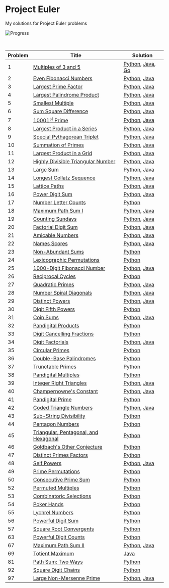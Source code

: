 # Project Euler  
My solutions for Project Euler problems
&nbsp;  

![Progress](https://projecteuler.net/profile/naveenv92.png)  

&nbsp;  

| Problem | Title | Solution|
|---------|-------|---------|
|1|[Multiples of 3 and 5](https://projecteuler.net/problem=1)|[Python](./python/problem-001.py), [Java](./java/problem-1.java), [Go](./go/problem-001/problem-001.go)|
|2|[Even Fibonacci Numbers](https://projecteuler.net/problem=2)|[Python](./python/problem-002.py), [Java](./java/problem-2.java)|
|3|[Largest Prime Factor](https://projecteuler.net/problem=3)|[Python](./python/problem-003.py), [Java](./java/problem-3.java)|
|4|[Largest Palindrome Product](https://projecteuler.net/problem=4)|[Python](./python/problem-004.py), [Java](./java/problem-4.java)|
|5|[Smallest Multiple](https://projecteuler.net/problem=5)|[Python](./python/problem-005/py), [Java](./java/problem-5.java)|
|6|[Sum Square Difference](https://projecteuler.net/problem=6)|[Python](./python/problem-006.py), [Java](./java/problem-6.java)|
|7|[10001<sup>st</sup> Prime](https://projecteuler.net/problem=7)|[Python](./python/problem-007.py), [Java](./java/problem-7.java)|
|8|[Largest Product in a Series](https://projecteuler.net/problem=8)|[Python](./python/problem-008.py), [Java](./java/problem-8.java)|
|9|[Special Pythagorean Triplet](https://projecteuler.net/problem=9)|[Python](./python/problem-009.py), [Java](./java/problem-9.java)|
|10|[Summation of Primes](https://projecteuler.net/problem=10)|[Python](./python/problem-010.py), [Java](./java/problem-10.java)|
|11|[Largest Product in a Grid](https://projecteuler.net/problem=11)|[Python](./python/problem-011.py), [Java](./java/problem-11.java)|
|12|[Highly Divisible Triangular Number](https://projecteuler.net/problem=12)|[Python](./python/problem-012.py), [Java](./java/problem-12.java)|
|13|[Large Sum](https://projecteuler.net/problem=13)|[Python](./python/problem-013.py), [Java](./java/problem-13.java)|
|14|[Longest Collatz Sequence](https://projecteuler.net/problem=14)|[Python](./python/problem-014.py), [Java](./java/problem-14.java)|
|15|[Lattice Paths](https://projecteuler.net/problem=15)|[Python](./python/problem-015.py), [Java](./java/problem-15.java)|
|16|[Power Digit Sum](https://projecteuler.net/problem=16)|[Python](./python/problem-016.py), [Java](./java/problem-16.java)|
|17|[Number Letter Counts](https://projecteuler.net/problem=17)|[Python](./python/problem-017.py)|
|18|[Maximum Path Sum I](https://projecteuler.net/problem=18)|[Python](./python/problem-018.py), [Java](./java/problem-18.java)|
|19|[Counting Sundays](https://projecteuler.net/problem=19)|[Python](./python/problem-019.py), [Java](./java/problem-19.java)|
|20|[Factorial Digit Sum](https://projecteuler.net/problem=20)|[Python](./python/problem-020.py), [Java](./java/problem-20.java)|
|21|[Amicable Numbers](https://projecteuler.net/problem=21)|[Python](./python/problem-021.py), [Java](./java/problem-21.java)|
|22|[Names Scores](https://projecteuler.net/problem=22)|[Python](./python/problem-022.py), [Java](./java/problem-22.java)|
|23|[Non-Abundant Sums](https://projecteuler.net/problem=23)|[Python](./python/problem-023.py)|
|24|[Lexicographic Permutations](https://projecteuler.net/problem=24)|[Python](./python/problem-024.py)|
|25|[1000-Digit Fibonacci Number](https://projecteuler.net/problem=25)|[Python](./python/problem-025.py), [Java](./java/problem-25.java)|
|26|[Reciprocal Cycles](https://projecteuler.net/problem=26)|[Python](./python/problem-026.py)|
|27|[Quadratic Primes](https://projecteuler.net/problem=27)|[Python](./python/problem-027.py), [Java](./java/problem-27.java)|
|28|[Number Spiral Diagonals](https://projecteuler.net/problem=28)|[Python](./python/problem-028.py), [Java](./java/problem-28.java)|
|29|[Distinct Powers](https://projecteuler.net/problem=29)|[Python](./python/problem-029.py), [Java](./java/problem-29.java)|
|30|[Digit Fifth Powers](https://projecteuler.net/problem=30)|[Python](./python/problem-030.py)|
|31|[Coin Sums](https://projecteuler.net/problem=31)|[Python](./python/problem-031.py), [Java](./java/problem-31.java)|
|32|[Pandigital Products](https://projecteuler.net/problem=32)|[Python](./python/problem-032.py)|
|33|[Digit Cancelling Fractions](https://projecteuler.net/problem=33)|[Python](./python/problem-033.py)|
|34|[Digit Factorials](https://projecteuler.net/problem=34)|[Python](./python/problem-034.py), [Java](./java/problem-34.java)|
|35|[Circular Primes](https://projecteuler.net/problem=35)|[Python](./python/problem-035.py)|
|36|[Double-Base Palindromes](https://projecteuler.net/problem=36)|[Python](./python/problem-036.py)|
|37|[Trunctable Primes](https://projecteuler.net/problem=37)|[Python](./python/problem-037.py)|
|38|[Pandigital Multiples](https://projecteuler.net/problem=37)|[Python](./python/problem-038.py)|
|39|[Integer Right Triangles](https://projecteuler.net/problem=39)|[Python](./python/problem-039.py), [Java](./java/problem-39.java)|
|40|[Champernowne's Constant](https://projecteuler.net/problem=40)|[Python](./python/problem-040.py), [Java](./java/problem-40.java)|
|41|[Pandigital Prime](https://projecteuler.net/problem=41)|[Python](./python/problem-041.py)|
|42|[Coded Triangle Numbers](https://projecteuler.net/problem=42)|[Python](./python/problem-042.py), [Java](./java/problem-42.java)|
|43|[Sub-String Divisibility](https://projecteuler.net/problem=43)|[Python](./python/problem-043.py)|
|44|[Pentagon Numbers](https://projecteuler.net/problem=44)|[Python](./python/problem-044.py)|
|45|[Triangular, Pentagonal, and Hexagonal](https://projecteuler.net/problem=45)|[Python](./python/problem-045.py)|
|46|[Goldbach's Other Conjecture](https://projecteuler.net/problem=46)|[Python](./python/problem-046.py)|
|47|[Distinct Primes Factors](https://projecteuler.net/problem=47)|[Python](./python/problem-047.py)|
|48|[Self Powers](https://projecteuler.net/problem=48)|[Python](./python/problem-048.py), [Java](./java/problem-48.java)|
|49|[Prime Permutations](https://projecteuler.net/problem=49)|[Python](./python/problem-049.py)|
|50|[Consecutive Prime Sum](https://projecteuler.net/problem=50)|[Python](./python/problem-050.py)|
|52|[Permuted Multiples](https://projecteuler.net/problem=52)|[Python](./python/problem-052.py)|
|53|[Combinatoric Selections](https://projecteuler.net/problem=53)|[Python](./python/problem-053.py)|
|54|[Poker Hands](https://projecteuler.net/problem=54)|[Python](./python/problem-054.py)|
|55|[Lychrel Numbers](https://projecteuler.net/problem=55)|[Python](./python/problem-055.py)|
|56|[Powerful Digit Sum](https://projecteuler.net/problem=56)|[Python](./python/problem-056.py)|
|57|[Square Root Convergents](https://projecteuler.net/problem=57)|[Python](./python/problem-057.py)|
|63|[Powerful Digit Counts](https://projecteuler.net/problem=63)|[Python](./python/problem-063.py)|
|67|[Maximum Path Sum II](https://projecteuler.net/problem=67)|[Python](./python/problem-67.py), [Java](./java/problem-067.java)|
|69|[Totient Maximum](https://projecteuler.net/problem=69)|[Java](./java/problem-069.java)|
|81|[Path Sum: Two Ways](https://projecteuler.net/problem=81)|[Python](./python/problem-081.py)|
|92|[Square Digit Chains](https://projecteuler.net/problem=92)|[Python](./python/problem-092.py)|
|97|[Large Non-Mersenne Prime](https://projecteuler.net/problem=97)|[Python](./python/problem-097.py), [Java](.java/problem-97.java)|
